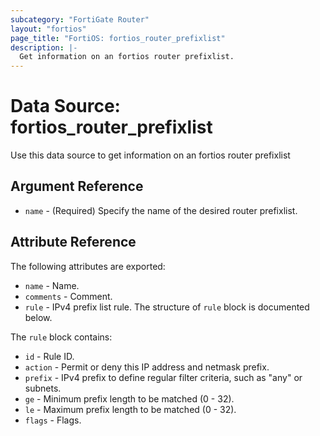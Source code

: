 ```yaml
---
subcategory: "FortiGate Router"
layout: "fortios"
page_title: "FortiOS: fortios_router_prefixlist"
description: |-
  Get information on an fortios router prefixlist.
---
```


# Data Source: fortios_router_prefixlist
Use this data source to get information on an fortios router prefixlist

## Argument Reference

* `name` - (Required) Specify the name of the desired router prefixlist.

## Attribute Reference

The following attributes are exported:

* `name` - Name.
* `comments` - Comment.
* `rule` - IPv4 prefix list rule. The structure of `rule` block is documented below.

The `rule` block contains:

* `id` - Rule ID.
* `action` - Permit or deny this IP address and netmask prefix.
* `prefix` - IPv4 prefix to define regular filter criteria, such as "any" or subnets.
* `ge` - Minimum prefix length to be matched (0 - 32).
* `le` - Maximum prefix length to be matched (0 - 32).
* `flags` - Flags.

